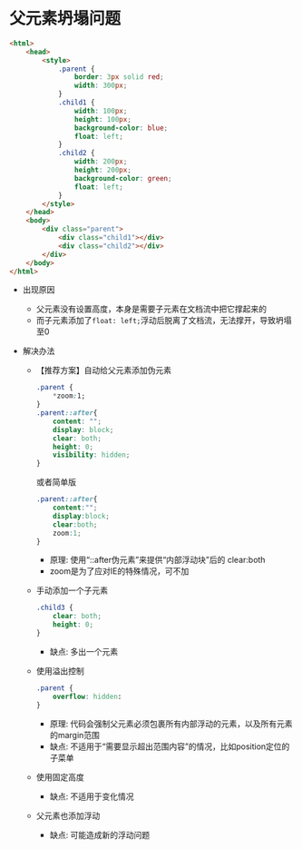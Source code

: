 # 父元素坍塌问题

```html
<html>
    <head>
        <style>
            .parent {
                border: 3px solid red;
                width: 300px;
            }
            .child1 {
                width: 100px;
                height: 100px;
                background-color: blue;
                float: left;
            }
            .child2 {
                width: 200px;
                height: 200px;
                background-color: green;
                float: left;
            }
        </style>
    </head>
    <body>
        <div class="parent">
            <div class="child1"></div>
            <div class="child2"></div>
        </div>
    </body>
</html>
```

- 出现原因
    - 父元素没有设置高度，本身是需要子元素在文档流中把它撑起来的
    - 而子元素添加了`float: left;`浮动后脱离了文档流，无法撑开，导致坍塌至0

- 解决办法
    - 【推荐方案】自动给父元素添加伪元素
        ```css
        .parent {
            *zoom:1;
        }
        .parent::after{
            content: "";
            display: block;
            clear: both;
            height: 0;
            visibility: hidden;
        }
        ```
        或者简单版
        ```css
        .parent::after{
            content:"";
            display:block;
            clear:both;
            zoom:1;
        }
        ```
        - 原理: 使用“::after伪元素”来提供“内部浮动块”后的 clear:both
        - zoom是为了应对IE的特殊情况，可不加
        
        
    - 手动添加一个子元素
        ```css
        .child3 {
            clear: both;
            height: 0;
        }
        ```
        - 缺点: 多出一个元素
    
    - 使用溢出控制
        ```css
        .parent {
            overflow: hidden:
        }
        ```
        - 原理: 代码会强制父元素必须包裹所有内部浮动的元素，以及所有元素的margin范围
        - 缺点: 不适用于“需要显示超出范围内容”的情况，比如position定位的子菜单
    
    - 使用固定高度
        - 缺点: 不适用于变化情况

    - 父元素也添加浮动
        - 缺点: 可能造成新的浮动问题



